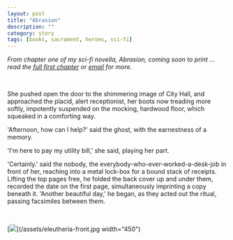 ```yaml
---
layout: post
title: "Abrasion"
description: ""
category: story
tags: [books, sacrament, heroes, sci-fi]
---
```


*From chapter one of my sci-fi novella, Abrasion, coming soon to print ... read the [full first chapter](http://sevendown.org/abrasion) or [email](mailto:dpmaddalena@gmail.com?subject=abrasion) for more.*

<p>&nbsp;</p>


She pushed open the door to the shimmering image of City Hall, and approached the placid, alert receptionist, her boots now treading more softly, impotently suspended on the mocking, hardwood floor, which squeaked in a comforting way.

'Afternoon, how can I help?' said the ghost, with the earnestness of a memory.

'I'm here to pay my utility bill,' she said, playing her part.

'Certainly.' said the nobody, the everybody-who-ever-worked-a-desk-job in front of her, reaching into a metal lock-box for a bound stack of receipts. Lifting the top pages free, he folded the back cover up and under them, recorded the date on the first page, simultaneously imprinting a copy beneath it. 'Another beautiful day,' he began, as they acted out the ritual, passing facsimiles between them.

<p>&nbsp;</p>

[![](http://sevendown.org/abrasion)](/assets/eleutheria-front.jpg width="450")

 
